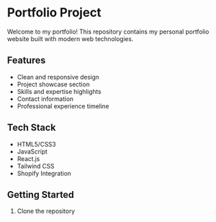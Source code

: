 # Portfolio Project

Welcome to my portfolio! This repository contains my personal portfolio website built with modern web technologies.

## Features

- Clean and responsive design
- Project showcase section
- Skills and expertise highlights 
- Contact information
- Professional experience timeline

## Tech Stack

- HTML5/CSS3
- JavaScript
- React.js
- Tailwind CSS
- Shopify Integration

## Getting Started

1. Clone the repository
